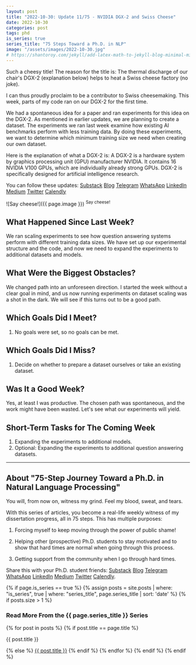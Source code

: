 ```yaml
---
layout: post
title: "2022-10-30: Update 11/75 - NVIDIA DGX-2 and Swiss Cheese"
date: 2022-10-30
categories: post
tags: phd
is_series: true
series_title: "75 Steps Toward a Ph.D. in NLP"
image: "/assets/images/2022-10-30.jpg"
# https://shantoroy.com/jekyll/add-latex-math-to-jekyll-blog-minimal-mistakes/
---
```

<script type="text/javascript" async
    src="https://cdnjs.cloudflare.com/ajax/libs/mathjax/2.7.6/MathJax.js?config=TeX-MML-AM_CHTML">
</script>

<script type="text/x-mathjax-config">
    MathJax.Hub.Config({
        extensions: ["tex2jax.js"],
        jax: ["input/TeX", "output/HTML-CSS"],
        tex2jax: {
        inlineMath: [ ['$','$'], ["\\(","\\)"] ],
        displayMath: [ ['$$','$$'], ["\\[","\\]"] ],
        processEscapes: true
        },
        "HTML-CSS": { availableFonts: ["TeX"] }
    });
</script>

Such a cheesy title! The reason for the title is: The thermal discharge of our chair's DGX-2 (explanation below) helps to heat a Swiss cheese factory (no joke).

I can thus proudly proclaim to be a contributor to Swiss cheesemaking. This week, parts of my code ran on our DGX-2 for the first time.

We had a spontaneous idea for a paper and ran experiments for this idea on the DGX-2. As mentioned in earlier updates, we are planning to create a dataset. The experiments we ran last week examine how existing AI benchmarks perform with less training data. By doing these experiments, we want to determine which minimum training size we need when creating our own dataset.

Here is the explanation of what a DGX-2 is: A DGX-2 is a hardware system by graphics processing unit (GPU) manufacturer NVIDIA. It contains 16 NVIDIA V100 GPUs, which are individually already strong GPUs. DGX-2 is specifically designed for artificial intelligence research.

You can follow these updates: [Substack](https://nlpjourney.substack.com/) [Blog](https://janspoerer.github.io/phdstudies/) [Telegram](https://t.me/+gmkAaVlKPh4xZTky) [WhatsApp](https://chat.whatsapp.com/F6901LMMJWIGlxrahkgBcq) [LinkedIn](https://www.linkedin.com/in/janspoerer/) [Medium](https://medium.com/@janspoerer/about) [Twitter](https://twitter.com/JanSpoerer) [Calendly](https://calendly.com/janspoerer/60m-private)

![Say cheese!]({{ page.image }})
<sup>Say cheese!</sup>

## What Happened Since Last Week?

We ran scaling experiments to see how question answering systems perform with different training data sizes. We have set up our experimental structure and the code, and now we need to expand the experiments to additional datasets and models.

## What Were the Biggest Obstacles?

We changed path into an unforeseen direction. I started the week without a clear goal in mind, and us now running experiments on dataset scaling was a shot in the dark. We will see if this turns out to be a good path.

## Which Goals Did I Meet?

<ol>
  <li>No goals were set, so no goals can be met.</li>
</ol>

## Which Goals Did I Miss?

<ol>
  <li>Decide on whether to prepare a dataset ourselves or take an existing dataset.</li>
</ol>

## Was It a Good Week?

Yes, at least I was productive. The chosen path was spontaneous, and the work might have been wasted. Let's see what our experiments will yield.

## Short-Term Tasks for The Coming Week

<ol>
  <li>Expanding the experiments to additional models.
  </li>
  <li>Optional: Expanding the experiments to additional question answering datasets.
  </li>
</ol>

____________________________________

## About "75-Step Journey Toward a Ph.D. in Natural Language Processing"

You will, from now on, witness my grind. Feel my blood, sweat, and tears.

With this series of articles, you become a real-life weekly witness of my dissertation progress, all in 75 steps. This has multiple purposes:

1) Forcing myself to keep moving through the power of public shame!

2) Helping other (prospective) Ph.D. students to stay motivated and to show that hard times are normal when going through this process.

3) Getting support from the community when I go through hard times.

Share this with your Ph.D. student friends: [Substack](https://nlpjourney.substack.com/) [Blog](https://janspoerer.github.io/phdstudies/) [Telegram](https://t.me/+gmkAaVlKPh4xZTky) [WhatsApp](https://chat.whatsapp.com/F6901LMMJWIGlxrahkgBcq) [LinkedIn](https://www.linkedin.com/in/janspoerer/) [Medium](https://medium.com/@janspoerer/about) [Twitter](https://twitter.com/JanSpoerer) [Calendly](https://calendly.com/janspoerer/60m-private).

{% if page.is_series == true %}
    {% assign posts = site.posts | where: "is_series", true | where: "series_title", page.series_title | sort: 'date' %}
    {% if posts.size > 1 %}

<h3 class="text-success p-3 pb-0">Read More From the {{ page.series_title }} Series</h3>
        {% for post in posts %}
                {% if post.title == page.title %}
<p class="nav-link bullet-pointer mb-0">{{ post.title }}</p>
                {% else %}
<a class="nav-link bullet-hash" href="{{ post.url }}">{{ post.title }}</a>
                {% endif %}
        {% endfor %}
    {% endif %}
{% endif %}
